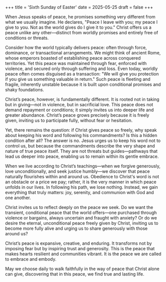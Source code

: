 +++
title = 'Sixth Sunday of Easter'
date = 2025-05-25
draft = false
+++

When Jesus speaks of peace, he promises something very different from what we usually imagine. He declares, "Peace I leave with you; my peace I give to you. Not as the world gives do I give it to you." Christ offers us a peace unlike any other—distinct from worldly promises and entirely free of conditions or threats.

Consider how the world typically delivers peace: often through force, dominance, or transactional arrangements. We might think of ancient Rome, whose emperors boasted of establishing peace across conquered territories. Yet this peace was maintained through fear, enforced with violence, and secured only through suffering and loss. Even today, worldly peace often comes disguised as a transaction: "We will give you protection if you give us something valuable in return." Such peace is fleeting and fragile, inherently unstable because it is built upon conditional promises and shaky foundations.

Christ’s peace, however, is fundamentally different. It is rooted not in taking but in giving—not in violence, but in sacrificial love. This peace does not demand repayment or conditions; it simply invites us into deeper life and greater abundance. Christ’s peace grows precisely because it is freely given, inviting us to participate fully, without fear or hesitation.

Yet, there remains the question: if Christ gives peace so freely, why speak about keeping his word and following his commandments? Is this a hidden condition after all? The answer is no. Jesus urges us to keep his word not to control us, but because the commandments describe the very shape and nature of true peace itself. They are not threats but guides—pathways that lead us deeper into peace, enabling us to remain within its gentle embrace.

When we live according to Christ’s teachings—when we forgive generously, love unconditionally, and seek justice humbly—we discover that peace naturally flourishes within and around us. Obedience to Christ's word is not an obstacle or a price we pay; rather, it is the very manner in which peace unfolds in our lives. In following his path, we lose nothing. Instead, we gain everything that truly matters: joy, serenity, and communion with God and one another.

Christ invites us to reflect deeply on the peace we seek. Do we want the transient, conditional peace that the world offers—one purchased through violence or bargains, always uncertain and fraught with anxiety? Or do we desire the eternal, unconditional peace freely given by Christ, inviting us to become more fully alive and urging us to share generously with those around us?

Christ’s peace is expansive, creative, and enduring. It transforms not by imposing fear but by inspiring trust and generosity. This is the peace that makes hearts resilient and communities vibrant. It is the peace we are called to embrace and embody.

May we choose daily to walk faithfully in the way of peace that Christ alone can give, discovering that in this peace, we find true and lasting life.
